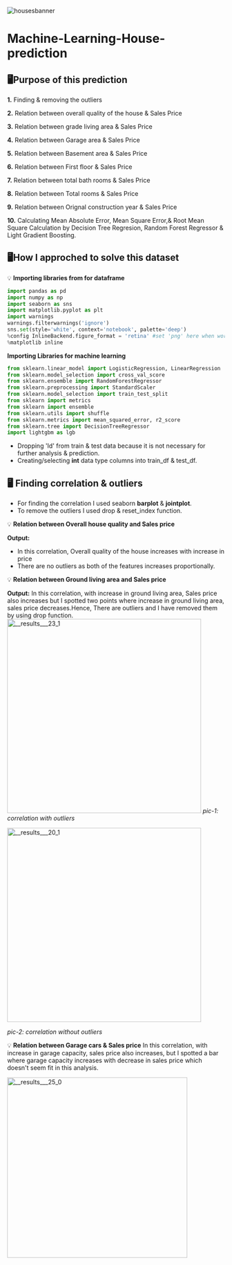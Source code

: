 ![housesbanner](https://user-images.githubusercontent.com/98269318/191279386-02ca09a5-dfbf-4d95-8b3d-537b5b060531.png)
# Machine-Learning-House-prediction

## 🖥️Purpose of this prediction
**1.** Finding & removing the outliers

**2.** Relation between overall quality of the house & Sales Price

**3.** Relation between grade living area & Sales Price

**4.** Relation between Garage area & Sales Price

**5.** Relation between Basement area & Sales Price

**6.** Relation between First floor & Sales Price

**7.** Relation between total bath rooms & Sales Price

**8.** Relation between Total rooms & Sales Price

**9.** Relation between Orignal construction year & Sales Price

**10.** Calculating Mean Absolute Error, Mean Square Error,& Root Mean Square Calculation by Decision Tree Regresion, Random Forest Regressor & Light Gradient Boosting.

## 🖥️How I approched to solve this dataset
💡 **Importing libraries from  for dataframe** 
``` python
import pandas as pd
import numpy as np
import seaborn as sns
import matplotlib.pyplot as plt
import warnings
warnings.filterwarnings('ignore')
sns.set(style='white', context='notebook', palette='deep')
%config InlineBackend.figure_format = 'retina' #set 'png' here when working on notebook
%matplotlib inline
```
**Importing Libraries for machine learning**
``` python
from sklearn.linear_model import LogisticRegression, LinearRegression
from sklearn.model_selection import cross_val_score
from sklearn.ensemble import RandomForestRegressor
from sklearn.preprocessing import StandardScaler
from sklearn.model_selection import train_test_split
from sklearn import metrics
from sklearn import ensemble
from sklearn.utils import shuffle
from sklearn.metrics import mean_squared_error, r2_score
from sklearn.tree import DecisionTreeRegressor
import lightgbm as lgb
```
- Dropping 'Id' from train & test data because it is not necessary for further analysis & prediction.
- Creating/selecting **int** data type columns into train_df & test_df.

## 🖥️ Finding correlation & outliers

- For finding the correlation I used seaborn **barplot** & **jointplot**.
- To remove the outliers I used drop & reset_index function.

💡 **Relation between Overall house quality and Sales price**

**Output:** 
- In this correlation, Overall quality of the house increases with increase in price
- There are no outliers as both of the features increases proportionally.

💡 **Relation between Ground living area and Sales price**

**Output:**
In this correlation, with increase in ground living area, Sales price also increases but I spotted two points where increase in ground living area, sales price decreases.Hence, There are outliers and I have removed them by using drop function.
<img width="449" alt="__results___23_1" src="https://user-images.githubusercontent.com/98269318/191994496-22471d8c-f239-44a3-9bc3-62bc6ead0fb6.png">
*pic-1: correlation with outliers*

<img width="449" alt="__results___20_1" src="https://user-images.githubusercontent.com/98269318/191994543-30bee187-c590-4d7a-8304-1291e999d941.png">

*pic-2: correlation without outliers*

💡 **Relation between Garage cars & Sales price**
In this correlation, with increase in garage capacity, sales price also increases, but I spotted a bar where garage capacity increases with decrease in sales price which doesn't seem fit in this analysis.

<img width="417" alt="__results___25_0" src="https://user-images.githubusercontent.com/98269318/192113087-63d8c8e8-22b8-40e0-8157-bf01f159480f.png">
